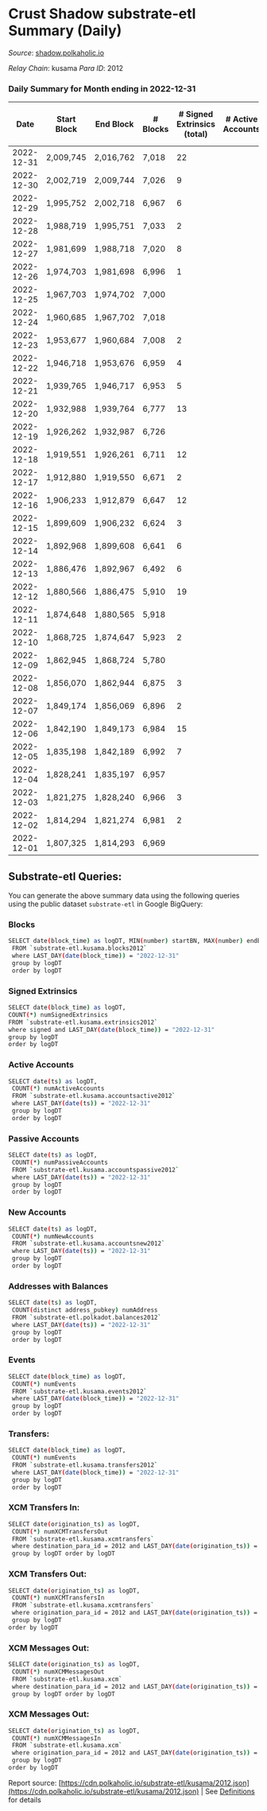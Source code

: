 # Crust Shadow substrate-etl Summary (Daily)

_Source_: [shadow.polkaholic.io](https://shadow.polkaholic.io)

*Relay Chain*: kusama
*Para ID*: 2012



### Daily Summary for Month ending in 2022-12-31


| Date | Start Block | End Block | # Blocks | # Signed Extrinsics (total) | # Active Accounts | # Passive | # New | # Addresses with Balances | # Events | # Transfers | # XCM Transfers In | # XCM Transfers Out | # XCM In | # XCM Out | Issues | 
| ---- | ----------- | --------- | -------- | --------------------------- | ----------------- | --------- | ----- | ------------------------- | -------- | ----------- | ------------------ | ------------------- | -------- | --------- | ------ |
| 2022-12-31 | 2,009,745 | 2,016,762 | 7,018 | 22 |  |  |  | 1,716 | 14,174 | 4 ($349.80) |   |   |  |  |  |
| 2022-12-30 | 2,002,719 | 2,009,744 | 7,026 | 9 |  |  |  | 1,713 | 14,114 | 1 ($0.00354) | 1 ($4.72) |   |  |  |  |
| 2022-12-29 | 1,995,752 | 2,002,718 | 6,967 | 6 |  |  |  | 1,712 | 13,984 | 6 ($225.82) | 2 ($40.64) | 2 ($109.54) |  |  |  |
| 2022-12-28 | 1,988,719 | 1,995,751 | 7,033 | 2 |  |  |  | 1,711 | 14,084 | 2 ($120.45) |   | 1 ($53.33) |  |  |  |
| 2022-12-27 | 1,981,699 | 1,988,718 | 7,020 | 8 |  |  |  | 1,710 | 14,098 | 2 ($196.14) | 3 ($252.10) |   |  |  |  |
| 2022-12-26 | 1,974,703 | 1,981,698 | 6,996 | 1 |  |  |  | 1,708 | 14,005 | 1 ($7.72) | 1 ($0.59) | 1 ($7.72) |  |  |  |
| 2022-12-25 | 1,967,703 | 1,974,702 | 7,000 |  |  |  |  | 1,708 | 14,005 |   | 1 ($4.51) |   |  |  |  |
| 2022-12-24 | 1,960,685 | 1,967,702 | 7,018 |  |  |  |  | 1,708 | 14,041 |   | 1 ($0.88) |   |  |  |  |
| 2022-12-23 | 1,953,677 | 1,960,684 | 7,008 | 2 |  |  |  | 1,708 | 14,032 | 2 ($111.91) |   | 1 ($55.95) |  |  |  |
| 2022-12-22 | 1,946,718 | 1,953,676 | 6,959 | 4 |  |  |  |  | 13,948 | 3 ($379.63) | 1 ($268.25) | 1 ($55.69) |  |  |  |
| 2022-12-21 | 1,939,765 | 1,946,717 | 6,953 | 5 |  |  |  |  | 13,953 | 5 ($234.00) | 2 ($5.35) | 3 ($119.09) |  |  |  |
| 2022-12-20 | 1,932,988 | 1,939,764 | 6,777 | 13 |  |  |  | 1,707 | 13,668 | 13 ($680.12) | 5 ($276.36) | 1 ($53.13) |  |  |  |
| 2022-12-19 | 1,926,262 | 1,932,987 | 6,726 |  |  |  |  | 1,706 | 13,453 |   |   |   |  |  |  |
| 2022-12-18 | 1,919,551 | 1,926,261 | 6,711 | 12 |  |  |  | 1,706 | 13,502 | 2 ($113.21) | 2 ($75.53) |   |  |  |  |
| 2022-12-17 | 1,912,880 | 1,919,550 | 6,671 | 2 |  |  |  | 1,706 | 13,369 | 2 ($107.43) | 2 ($59.39) |   |  |  |  |
| 2022-12-16 | 1,906,233 | 1,912,879 | 6,647 | 12 |  |  |  | 1,706 | 13,398 | 12 ($178.11) | 5 ($110.10) | 3 ($53.65) |  |  |  |
| 2022-12-15 | 1,899,609 | 1,906,232 | 6,624 | 3 |  |  |  | 1,706 | 13,269 | 1 ($1.89) |   |   |  |  |  |
| 2022-12-14 | 1,892,968 | 1,899,608 | 6,641 | 6 |  |  |  | 1,705 | 13,329 | 6 ($80.31) |   |   |  |  |  |
| 2022-12-13 | 1,886,476 | 1,892,967 | 6,492 | 6 |  |  |  | 1,705 | 13,027 | 6 ($336.05) |   | 3 ($168.03) |  |  |  |
| 2022-12-12 | 1,880,566 | 1,886,475 | 5,910 | 19 |  |  |  | 1,705 | 12,355 | 218 ($3,603.34) |   |   |  |  |  |
| 2022-12-11 | 1,874,648 | 1,880,565 | 5,918 |  |  |  |  | 1,703 | 11,838 |   |   |   |  |  |  |
| 2022-12-10 | 1,868,725 | 1,874,647 | 5,923 | 2 |  |  |  | 1,703 | 11,863 | 2 ($7.64) |   |   |  |  |  |
| 2022-12-09 | 1,862,945 | 1,868,724 | 5,780 |  |  |  |  | 1,704 | 11,571 |   |   |   |  |  |  |
| 2022-12-08 | 1,856,070 | 1,862,944 | 6,875 | 3 |  |  |  | 1,703 | 13,785 | 2 ($2.28) | 1 ($1.62) |   |  |  |  |
| 2022-12-07 | 1,849,174 | 1,856,069 | 6,896 | 2 |  |  |  | 1,702 | 13,828 |   | 1 ($0.04) |   |  |  |  |
| 2022-12-06 | 1,842,190 | 1,849,173 | 6,984 | 15 |  |  |  | 1,699 | 14,091 | 4 ($3,863.72) | 2 ($0.39) | 2 ($0.01) |  |  |  |
| 2022-12-05 | 1,835,198 | 1,842,189 | 6,992 | 7 |  |  |  | 1,697 | 14,028 | 2 ($112.16) |   | 1 ($56.08) |  |  |  |
| 2022-12-04 | 1,828,241 | 1,835,197 | 6,957 |  |  |  |  | 1,697 | 13,916 |   |   |   |  |  |  |
| 2022-12-03 | 1,821,275 | 1,828,240 | 6,966 | 3 |  |  |  | 1,697 | 13,960 | 3 ($151.79) | 1 ($56.96) | 1 ($37.87) |  |  |  |
| 2022-12-02 | 1,814,294 | 1,821,274 | 6,981 | 2 |  |  |  | 1,697 | 13,992 | 2 ($116.83) |   | 1 ($58.41) |  |  |  |
| 2022-12-01 | 1,807,325 | 1,814,293 | 6,969 |  |  |  |  | 1,696 | 13,946 |   | 1 ($12.63) |   |  |  |  |

## Substrate-etl Queries:
You can generate the above summary data using the following queries using the public dataset `substrate-etl` in Google BigQuery:

### Blocks
```bash
SELECT date(block_time) as logDT, MIN(number) startBN, MAX(number) endBN, COUNT(*) numBlocks 
 FROM `substrate-etl.kusama.blocks2012`  
 where LAST_DAY(date(block_time)) = "2022-12-31" 
 group by logDT 
 order by logDT
```

### Signed Extrinsics
```bash
SELECT date(block_time) as logDT, 
COUNT(*) numSignedExtrinsics 
FROM `substrate-etl.kusama.extrinsics2012`  
where signed and LAST_DAY(date(block_time)) = "2022-12-31" 
group by logDT 
order by logDT
```

### Active Accounts
```bash
SELECT date(ts) as logDT, 
 COUNT(*) numActiveAccounts 
 FROM `substrate-etl.kusama.accountsactive2012` 
 where LAST_DAY(date(ts)) = "2022-12-31" 
 group by logDT 
 order by logDT
```

### Passive Accounts
```bash
SELECT date(ts) as logDT, 
 COUNT(*) numPassiveAccounts 
 FROM `substrate-etl.kusama.accountspassive2012` 
 where LAST_DAY(date(ts)) = "2022-12-31" 
 group by logDT 
 order by logDT
```

### New Accounts
```bash
SELECT date(ts) as logDT, 
 COUNT(*) numNewAccounts 
 FROM `substrate-etl.kusama.accountsnew2012` 
 where LAST_DAY(date(ts)) = "2022-12-31" 
 group by logDT
 order by logDT
```

### Addresses with Balances
```bash
SELECT date(ts) as logDT,
 COUNT(distinct address_pubkey) numAddress 
 FROM `substrate-etl.polkadot.balances2012` 
 where LAST_DAY(date(ts)) = "2022-12-31" 
 group by logDT 
 order by logDT
```

### Events
```bash
SELECT date(block_time) as logDT, 
 COUNT(*) numEvents 
 FROM `substrate-etl.kusama.events2012` 
 where LAST_DAY(date(block_time)) = "2022-12-31" 
 group by logDT 
 order by logDT
```

### Transfers:
```bash
SELECT date(block_time) as logDT, 
 COUNT(*) numEvents 
 FROM `substrate-etl.kusama.transfers2012` 
 where LAST_DAY(date(block_time)) = "2022-12-31" 
 group by logDT 
 order by logDT
```

### XCM Transfers In:
```bash
SELECT date(origination_ts) as logDT, 
 COUNT(*) numXCMTransfersOut 
 FROM `substrate-etl.kusama.xcmtransfers` 
 where destination_para_id = 2012 and LAST_DAY(date(origination_ts)) = "2022-12-31" 
 group by logDT order by logDT
```

### XCM Transfers Out:
```bash
SELECT date(origination_ts) as logDT, 
 COUNT(*) numXCMTransfersIn 
 FROM `substrate-etl.kusama.xcmtransfers` 
 where origination_para_id = 2012 and LAST_DAY(date(origination_ts)) = "2022-12-31" 
 group by logDT 
order by logDT
```

### XCM Messages Out:
```bash
SELECT date(origination_ts) as logDT, 
 COUNT(*) numXCMMessagesOut 
 FROM `substrate-etl.kusama.xcm` 
 where destination_para_id = 2012 and LAST_DAY(date(origination_ts)) = "2022-12-31" 
 group by logDT order by logDT
```

### XCM Messages Out:
```bash
SELECT date(origination_ts) as logDT, 
 COUNT(*) numXCMMessagesIn 
 FROM `substrate-etl.kusama.xcm` 
 where origination_para_id = 2012 and LAST_DAY(date(origination_ts)) = "2022-12-31" 
 group by logDT 
order by logDT
```


Report source: [https://cdn.polkaholic.io/substrate-etl/kusama/2012.json](https://cdn.polkaholic.io/substrate-etl/kusama/2012.json) | See [Definitions](/DEFINITIONS.md) for details
